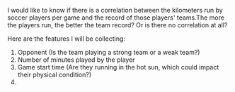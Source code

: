 I would like to know if there is a correlation between the kilometers run by soccer players per game and the record of those players' teams.The more the players run, the better the team record? Or is there no correlation at all?

Here are the features I will be collecting:

1. Opponent (Is the team playing a strong team or a weak team?)
1. Number of minutes played by the player 
1. Game start time (Are they running in the hot sun, which could impact their physical condition?)
1. 
